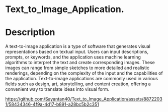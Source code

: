 # Text_to_Image_Application.

# Description
A text-to-image application is a type of software that generates visual representations based on textual input. Users can input descriptions, prompts, or keywords, and the application uses machine learning algorithms to interpret the text and create corresponding images. These images can range from simple sketches to more detailed and realistic renderings, depending on the complexity of the input and the capabilities of the application. Text-to-image applications are commonly used in various fields such as design, art, storytelling, and content creation, offering a convenient way to translate ideas into visual form.


https://github.com/Sayantan40/Text_to_Image_Application/assets/88722031/58434346-4f9a-4d17-b891-a28bc5b2c351 

